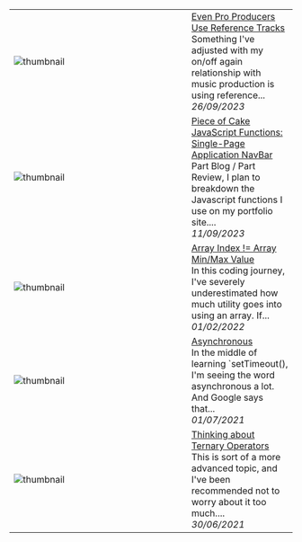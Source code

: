 
<table>
        <tr>
            <td width="300px"><img src="https://res.cloudinary.com/practicaldev/image/fetch/s--xa3_LJrI--/c_imagga_scale,f_auto,fl_progressive,h_420,q_auto,w_1000/https://dev-to-uploads.s3.amazonaws.com/uploads/articles/uyq46qjgeqz4aprdftcb.png" alt="thumbnail"></td>
            <td>
                <a href="https://dev.to/commdao/even-pro-producers-use-reference-tracks-1pb8">Even Pro Producers Use Reference Tracks</a>
                <div>Something I&#39;ve adjusted with my on/off again relationship with music production is using reference...</div>
                <div><i>26/09/2023</i></div>
            </td>
        </tr>
        <tr>
            <td width="300px"><img src="https://res.cloudinary.com/practicaldev/image/fetch/s--06XksHRE--/c_imagga_scale,f_auto,fl_progressive,h_420,q_auto,w_1000/https://dev-to-uploads.s3.amazonaws.com/uploads/articles/956xzknf63ukvh3vdhm9.jpg" alt="thumbnail"></td>
            <td>
                <a href="https://dev.to/commdao/piece-of-cake-javascript-functions-single-page-application-navbar-6bj">Piece of Cake JavaScript Functions: Single-Page Application NavBar</a>
                <div>Part Blog / Part Review, I plan to breakdown the Javascript functions I use on my portfolio site....</div>
                <div><i>11/09/2023</i></div>
            </td>
        </tr>
        <tr>
            <td width="300px"><img src="https://res.cloudinary.com/practicaldev/image/fetch/s--vq7maw16--/c_imagga_scale,f_auto,fl_progressive,h_420,q_auto,w_1000/https://dev-to-uploads.s3.amazonaws.com/uploads/articles/h1gox6l18op1yv0p9mkw.jpg" alt="thumbnail"></td>
            <td>
                <a href="https://dev.to/commdao/array-index-array-minmax-value-4ke9">Array Index != Array Min/Max Value</a>
                <div>In this coding journey, I&#39;ve severely underestimated how much utility goes into using an array. If...</div>
                <div><i>01/02/2022</i></div>
            </td>
        </tr>
        <tr>
            <td width="300px"><img src="https://res.cloudinary.com/practicaldev/image/fetch/s--lpDrtX69--/c_imagga_scale,f_auto,fl_progressive,h_420,q_auto,w_1000/https://dev-to-uploads.s3.amazonaws.com/uploads/articles/0wnip1cot5g3soc4gjj0.jpg" alt="thumbnail"></td>
            <td>
                <a href="https://dev.to/commdao/asynchronous-5gm2">Asynchronous</a>
                <div>In the middle of learning `setTimeout(), I&#39;m seeing the word asynchronous a lot. And Google says that...</div>
                <div><i>01/07/2021</i></div>
            </td>
        </tr>
        <tr>
            <td width="300px"><img src="https://res.cloudinary.com/practicaldev/image/fetch/s--pZGM0aLI--/c_imagga_scale,f_auto,fl_progressive,h_420,q_auto,w_1000/https://dev-to-uploads.s3.amazonaws.com/uploads/articles/6o43i52sbsrf1yqc1b1z.jpg" alt="thumbnail"></td>
            <td>
                <a href="https://dev.to/commdao/thinking-about-ternary-operators-1167">Thinking about Ternary Operators</a>
                <div>This is sort of a more advanced topic, and I&#39;ve been recommended not to worry about it too much....</div>
                <div><i>30/06/2021</i></div>
            </td>
        </tr>
</table>
